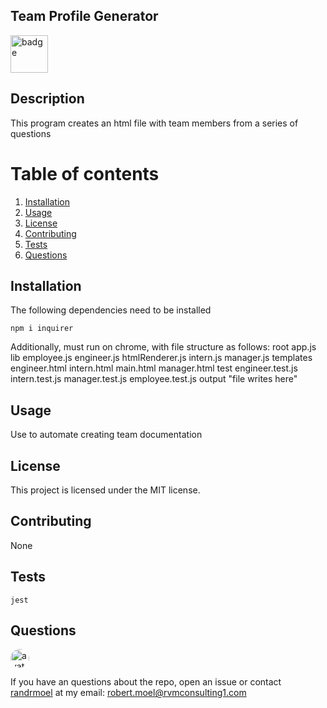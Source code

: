 ## Team Profile Generator

<img src = "https://img.shields.io/badge/license-MIT-green.svg" alt ="badge" width ="60"/>        

## Description
This program creates an html file with team members from a series of questions
        
# Table of contents
1. [Installation](#installation)
2. [Usage](#usage)
3. [License](#license)
4. [Contributing](#contributing)
5. [Tests](#tests)
6. [Questions](#questions)

## Installation <a name="installation"></a>
The following dependencies need to be installed

```
npm i inquirer
```
Additionally, must run on chrome, with file structure as follows:
root
    app.js
    lib
        employee.js
        engineer.js
        htmlRenderer.js
        intern.js
        manager.js
    templates
        engineer.html
        intern.html
        main.html
        manager.html
    test
        engineer.test.js
        intern.test.js
        manager.test.js
        employee.test.js
    output
        "file writes here"


## Usage <a name="usage"></a>
Use to automate creating team documentation

## License <a name="license"></a>
This project is licensed under the MIT license.

## Contributing <a name="contributing"></a>
None
        
## Tests <a name = "tests"></a>

```
jest

```

## Questions <a name ="questions"></a>
<img src="https://avatars2.githubusercontent.com/u/58125997?v=4" alt ="avatar" style = "border-radius: 16px" width ="30" /> 

If you have an questions about the repo, open an issue or contact [randrmoel](https://api.github.com/users/randrmoel)
at my email: robert.moel@rvmconsulting1.com
